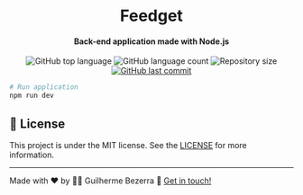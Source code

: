 <h1 align="center">
    <br>
    Feedget
</h1>

<h4 align="center">
  Back-end application made with Node.js
</h4>

<p align="center">
  <img alt="GitHub top language" src="https://img.shields.io/github/languages/top/gbdsantos/nodejs-rocketseat-nlw-return.svg">

  <img alt="GitHub language count" src="https://img.shields.io/github/languages/count/gbdsantos/nodejs-rocketseat-nlw-return.svg">

  <img alt="Repository size" src="https://img.shields.io/github/repo-size/gbdsantos/nodejs-rocketseat-nlw-return.svg">

  <a href="https://github.com/gbdsantos/nodejs-rocketseat-nlw-return/commits/master">
    <img alt="GitHub last commit" src="https://img.shields.io/github/last-commit/gbdsantos/nodejs-rocketseat-nlw-return.svg">
  </a>

```Bash
# Run application
npm run dev
```

## :memo: License
This project is under the MIT license. See the [LICENSE](https://github.com/gbdsantos/nodejs-rocketseat-nlw-return/blob/master/LICENSE) for more information.

---
Made with ♥ by :man_astronaut: Guilherme Bezerra :wave: [Get in touch!](https://www.linkedin.com/in/gbdsantos/)